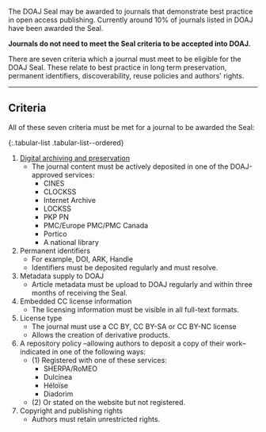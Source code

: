 The DOAJ Seal may be awarded to journals that demonstrate best practice in open access publishing. Currently around 10% of journals listed in DOAJ have been awarded the Seal.

**Journals do not need to meet the Seal criteria to be accepted into DOAJ.**

There are seven criteria which a journal must meet to be eligible for the DOAJ Seal. These relate to best practice in long term preservation, permanent identifiers, discoverability, reuse policies and authors' rights.

---

## Criteria

All of these seven criteria must be met for a journal to be awarded the Seal:

{:.tabular-list .tabular-list--ordered}
1. [Digital archiving and preservation](https://blog.doaj.org/2015/01/28/applications-a-note-about-archiving-and-preservation/)
    - The journal content must be actively deposited in one of the DOAJ-approved services:
        - CINES
        - CLOCKSS
        - Internet Archive
        - LOCKSS
        - PKP PN
        - PMC/Europe PMC/PMC Canada
        - Portico
        - A national library
2. Permanent identifiers
    - For example, DOI, ARK, Handle
    - Identifiers must be deposited regularly and must resolve.
3. Metadata supply to DOAJ
    - Article metadata must be upload to DOAJ regularly and within three months of receiving the Seal.
4. Embedded CC license information
    - The licensing information must be visible in all full-text formats.
5. License type
    - The journal must use a CC BY, CC BY-SA or CC BY-NC license
    - Allows the creation of derivative products.
6. A repository policy &ndash;allowing authors to deposit a copy of their work&ndash; indicated in one of the following ways:
    - (1) Registered with one of these services:
        - SHERPA/RoMEO
        - Dulcinea
        - Héloïse
        - Diadorim
    - (2) Or stated on the website but not registered.
7. Copyright and publishing rights
    -  Authors must retain unrestricted rights.
